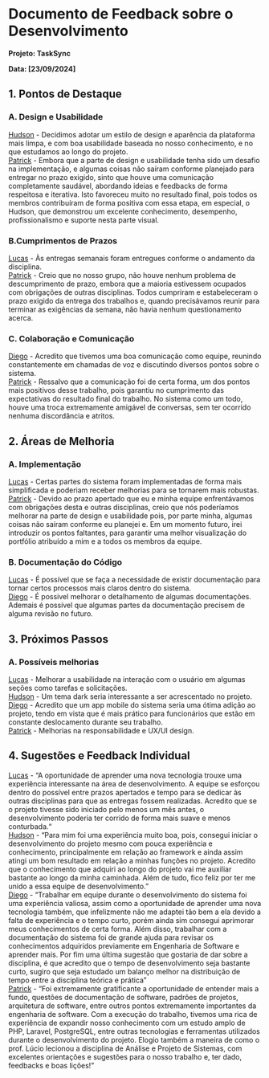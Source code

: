 # Documento de Feedback sobre o Desenvolvimento

**Projeto: TaskSync**

**Data: [23/09/2024]**

## 1. Pontos de Destaque

### A. Design e Usabilidade
[Hudson](https://github.com/HudsonRikelme) - Decidimos adotar um estilo de design e aparência da plataforma mais limpa, e com boa usabilidade baseada no nosso conhecimento, e no que estudamos ao longo do projeto.  
[Patrick](https://github.com/pduartp) - Embora que a parte de design e usabilidade tenha sido um desafio na implementação, e algumas coisas não saíram conforme planejado para entregar no prazo exigido, sinto que houve uma comunicação completamente saudável, abordando ideias e feedbacks de forma respeitosa e iterativa. Isto favoreceu muito no resultado final, pois todos os membros contribuíram de forma positiva com essa etapa, em especial, o Hudson, que demonstrou um excelente conhecimento, desempenho, profissionalismo e suporte nesta parte visual.

### B.Cumprimentos de Prazos
[Lucas](https://github.com/LucasFreitaslpf1) - Às entregas semanais foram entregues conforme o andamento da disciplina.  
[Patrick](https://github.com/pduartp) - Creio que no nosso grupo, não houve nenhum problema de descumprimento de prazo, embora que a maioria estivessem ocupados com obrigações de outras disciplinas. Todos cumpriram e estabeleceram o prazo exigido da entrega dos trabalhos e, quando precisávamos reunir para terminar as exigências da semana, não havia nenhum questionamento acerca.  

### C. Colaboração e Comunicação
[Diego](https://github.com/DiegogMagalhaes) - Acredito que tivemos uma boa comunicação como equipe, reunindo constantemente em chamadas de voz e discutindo diversos pontos sobre o sistema.  
[Patrick](https://github.com/pduartp) - Ressalvo que a comunicação foi de certa forma, um dos pontos mais positivos desse trabalho, pois garantiu no cumprimento das expectativas do resultado final do trabalho. No sistema como um todo, houve uma troca extremamente amigável de conversas, sem ter ocorrido nenhuma discordância e atritos.  

## 2. Áreas de Melhoria

### A. Implementação
[Lucas](https://github.com/LucasFreitaslpf1) - Certas partes do sistema foram implementadas de forma mais simplificada e poderiam receber melhorias para se tornarem mais robustas.  
[Patrick](https://github.com/pduartp) - Devido ao prazo apertado que eu e minha equipe enfrentávamos com obrigações desta e outras disciplinas, creio que nós poderíamos melhorar na parte de design e usabilidade pois, por parte minha, algumas coisas não saíram conforme eu planejei e. Em um momento futuro, irei introduzir os pontos faltantes, para garantir uma melhor visualização do portfólio atribuído a mim e a todos os membros da equipe.  

### B. Documentação do Código
[Lucas](https://github.com/LucasFreitaslpf1) - É possível que se faça a necessidade de existir documentação para tornar certos processos mais claros dentro do sistema.  
[Diego](https://github.com/DiegogMagalhaes) - É possivel  melhorar o detalhamento de algumas documentações. Ademais é possível que algumas partes da documentação precisem de alguma revisão no futuro.  
## 3. Próximos Passos

### A. Possíveis melhorias
[Lucas](https://github.com/LucasFreitaslpf1)  - Melhorar a usabilidade na interação com o usuário em algumas seções como tarefas e solicitações.  
[Hudson](https://github.com/HudsonRikelme) - Um tema dark seria interessante a ser acrescentado no projeto.  
[Diego](https://github.com/DiegogMagalhaes) - Acredito que um app mobile do sistema seria uma ótima adição ao projeto, tendo em vista que é mais prático para funcionários que estão em constante deslocamento durante seu trabalho.  
[Patrick](https://github.com/pduartp) - Melhorias na responsabilidade e UX/UI design.  

## 4. Sugestões e Feedback Individual
[Lucas](https://github.com/LucasFreitaslpf1)  - “A oportunidade de aprender uma nova tecnologia trouxe uma experiência interessante na área de desenvolvimento. A equipe se esforçou dentro do possível entre prazos apertados e tempo para se dedicar às outras disciplinas para que as entregas fossem realizadas. Acredito que se o projeto tivesse sido iniciado pelo menos um mês antes, o desenvolvimento poderia ter corrido de forma mais suave e menos conturbada.“  
[Hudson](https://github.com/HudsonRikelme) - “Para mim foi uma experiência muito boa, pois, consegui iniciar o desenvolvimento do projeto mesmo com pouca experiência e conhecimento, principalmente em relação ao framework e  ainda assim atingi um bom resultado em relação a minhas funções no projeto. Acredito que o conhecimento que adquiri ao longo do projeto vai me auxiliar bastante ao longo da minha caminhada. Além de tudo, fico feliz por ter me unido a essa equipe de desenvolvimento.”  
[Diego](https://github.com/DiegogMagalhaes) - “Trabalhar em equipe durante o desenvolvimento do sistema foi uma experiência valiosa, assim como a oportunidade de aprender uma nova tecnologia também, que infelizmente não me adaptei tão bem a ela devido a falta de experiência e o tempo curto, porém ainda sim consegui aprimorar meus conhecimentos de certa forma. Além disso, trabalhar com a documentação do sistema foi de grande ajuda para revisar os conhecimentos adquiridos previamente em Engenharia de Software e aprender mais. Por fim uma última sugestão que gostaria de dar sobre a disciplina, é que acredito que o tempo de desenvolvimento seja bastante curto, sugiro que seja estudado um balanço melhor na distribuição de tempo entre a disciplina teórica e prática”  
[Patrick](https://github.com/pduartp) - “Foi extremamente gratificante a oportunidade de entender mais a fundo, questões de documentação de software, padrões de projetos, arquitetura de software, entre outros pontos extremamente importantes da engenharia de software. Com a execução do trabalho, tivemos uma rica de experiência de expandir nosso conhecimento com um estudo amplo de PHP, Laravel, PostgreSQL, entre outras tecnologias e ferramentas utilizados durante o desenvolvimento do projeto. Elogio também a maneira de como o prof. Lúcio lecionou a disciplina de Análise e Projeto de Sistemas, com excelentes orientações e sugestões para o nosso trabalho e, ter dado, feedbacks e boas lições!”  

